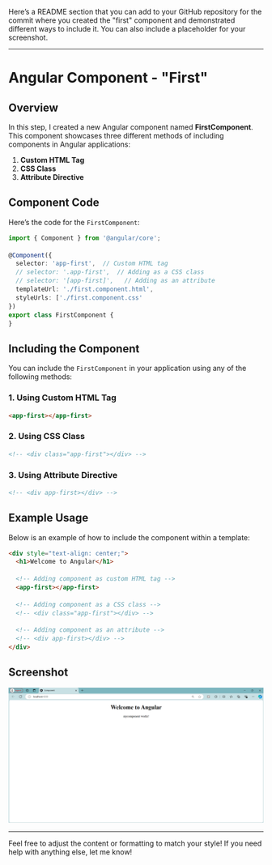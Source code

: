 Here’s a README section that you can add to your GitHub repository for the commit where you created the "first" component and demonstrated different ways to include it. You can also include a placeholder for your screenshot.

---

# Angular Component - "First"

## Overview

In this step, I created a new Angular component named **FirstComponent**. This component showcases three different methods of including components in Angular applications:

1. **Custom HTML Tag**
2. **CSS Class**
3. **Attribute Directive**

## Component Code

Here’s the code for the `FirstComponent`:

```typescript
import { Component } from '@angular/core';

@Component({
  selector: 'app-first',  // Custom HTML tag
  // selector: '.app-first',  // Adding as a CSS class
  // selector: '[app-first]',   // Adding as an attribute
  templateUrl: './first.component.html',
  styleUrls: ['./first.component.css'
})
export class FirstComponent {
}
```

## Including the Component

You can include the `FirstComponent` in your application using any of the following methods:

### 1. Using Custom HTML Tag

```html
<app-first></app-first>  
```

### 2. Using CSS Class

```html
<!-- <div class="app-first"></div> -->
```

### 3. Using Attribute Directive

```html
<!-- <div app-first></div> -->
```

## Example Usage

Below is an example of how to include the component within a template:

```html
<div style="text-align: center;">
  <h1>Welcome to Angular</h1>
  
  <!-- Adding component as custom HTML tag -->
  <app-first></app-first>  
  
  <!-- Adding component as a CSS class -->
  <!-- <div class="app-first"></div> -->

  <!-- Adding component as an attribute -->
  <!-- <div app-first></div> -->
</div>
```

## Screenshot

![Screenshot of the Application](.\Component\component.png)

---

Feel free to adjust the content or formatting to match your style! If you need help with anything else, let me know!